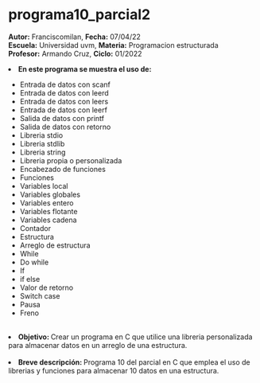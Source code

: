 # programa10_parcial2


<b>Autor:</b> Franciscomilan, <b>Fecha:</b> 07/04/22 <br>
 <b>Escuela:</b> Universidad uvm, <b>Materia:</b> Programacion estructurada <br>
 <b>Profesor:</b> Armando Cruz, <b>Ciclo:</b> 01/2022
 <br>
 <li><b> En este programa se muestra el uso de: </b></li>
 <ul>
	 <li> Entrada de datos con scanf</li>
	<li> Entrada de datos con leerd </li>
	<li> Entrada de datos con leers </li>
	<li> Entrada de datos con leerf </li>
	 <li> Salida de datos con printf </li>
	<li> Salida de datos con retorno </li>
	<li>Libreria stdio  </li>
 	<li>Libreria stdlib </li>
	<li>Libreria string </li>
	<li>Libreria propia o personalizada </li>
	<li>Encabezado de funciones </li>
	<li>Funciones </li>
	<li> Variables local </li>
	<li> Variables globales </li>
	<li> Variables entero </li>
	<li> Variables flotante </li>
	<li> Variables cadena </li>
	<li> Contador </li>
	<li> Estructura </li>
	<li> Arreglo de estructura </li>
	<li> While </li>
	<li> Do while </li>
	<li> If </li>
	<li> if else </li>
	<li> Valor de retorno </li>
	<li> Switch case </li>
	<li>Pausa </li>
	<li>Freno </li>
 </ul>
<br>
 <li> <b> Objetivo: </b> Crear un programa en C que utilice una libreria personalizada para almacenar datos en un arreglo de una estructura. </li>
 <br>
 <li><b> Breve descripción: </b> Programa 10 del parcial en C que emplea el uso de librerias y funciones para almacenar 10 datos en una estructura.  </li>
